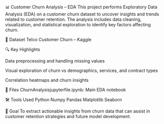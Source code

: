 📊 Customer Churn Analysis – EDA
This project performs Exploratory Data Analysis (EDA) on a customer churn dataset to uncover insights and trends related to customer retention. The analysis includes data cleaning, visualization, and statistical exploration to identify key factors affecting churn.

🔗 Dataset
Telco Customer Churn – Kaggle

🔍 Key Highlights

Data preprocessing and handling missing values

Visual exploration of churn vs demographics, services, and contract types

Correlation heatmaps and churn insights

📁 Files
ChurnAnalysisjupyterfile.ipynb: Main EDA notebook

🛠️ Tools Used
Python
Numpy
Pandas
Matplotlib
Seaborn

📌 Goal
To extract actionable insights from churn data that can assist in customer retention strategies and future model development.
